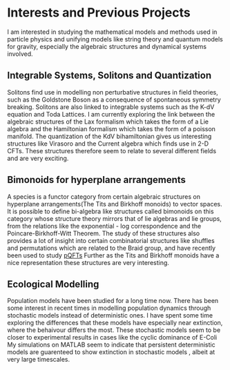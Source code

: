 # Interests and Previous Projects 
I am interested in studying the mathematical models and methods used in particle physics and unifying models like string theory and quantum models for gravity, especially the algebraic 
structures and dynamical systems involved.  

## Integrable Systems, Solitons and Quantization  
Solitons find use in modelling non perturbative structures in field theories, such as the Goldstone Boson as a consequence of spontaneous symmetry breaking. Solitons are also
linked to integrable systems such as the K-dV equation and Toda Lattices. I am currently exploring the link between the algebraic structures of the Lax formalism which takes the 
form of a Lie algebra and the Hamiltonian formalism which takes the form of a poisson manifold. The quantization of the KdV bihamiltonian gives us interesting structures like 
Virasoro and the Current algebra which finds use in 2-D CFTs. These structures therefore seem to relate to several different fields and are very exciting. 

## Bimonoids for hyperplane arrangements 
A species is a functor category from certain algebraic structures on hyperplane arrangements(The Tits and Birkhoff monoids) to vector spaces. It is possible to define bi-algebra like structures called bimonoids 
on this category whose structure theory mirrors that of lie algebras and lie groups, from the relations like the exponential - log correspondence and the Poincare-Birkhoff-Witt Theorem. 
The study of these structures also provides a lot of insight into certain combinatorial structures like shuffles and permutations which are related to the Braid group, and have recently been used to study [pQFTs](https://arxiv.org/pdf/2009.09969.pdf)
Further as the Tits and Birkhoff monoids have a nice representation these structures are very interesting. 

## Ecological Modelling 
Population models have been studied for a long time now. There has been some interest in recent times in modelling population dynamics through stochastic models instead of deterministic 
ones. I have spent some time exploring the differences that these models have especially near extinction, where the behaivour differs the most. These stochastic models seem to be closer 
to experimental results in cases like the cyclic dominance of E-Coli My simulations on MATLAB seem to indicate that persistent deterministic models are guarenteed to show extinction in stochastic models , albeit at very large timescales. 

